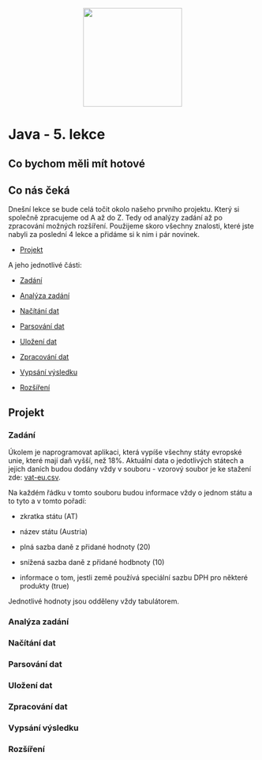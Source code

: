 <p align="center">
  <img src="https://engeto.cz/wp-content/uploads/2019/01/engeto-square.png" width="200" height="200">
</p>

# Java - 5. lekce

## Co bychom měli mít hotové

## Co nás čeká

Dnešní lekce se bude celá točit okolo našeho prvního projektu. Který si společně zpracujeme od A až do Z. Tedy od analýzy zadání až po zpracování možných rozšíření.
Použijeme skoro všechny znalosti, které jste nabyli za poslední 4 lekce a přidáme si k nim i pár novinek.

- [Projekt](#projekt)

A jeho jednotlivé části:

- [Zadání](#zadání)

- [Analýza zadání](#analýza-zadání)

- [Načítání dat](#načítání-dat)

- [Parsování dat](#parsování-dat)

- [Uložení dat](#uložení-dat)

- [Zpracování dat](#zpracování-dat)

- [Vypsání výsledku](#vypsání-výsledku)

- [Rozšíření](#rozšíření)

## Projekt

### Zadání

Úkolem je naprogramovat aplikaci, která vypíše všechny státy evropské unie, které mají daň vyšší, než 18%. Aktuální data o jedotlivých státech a jejich daních budou dodány vždy v souboru - vzorový soubor je ke stažení zde: [vat-eu.csv](https://github.com/ENGETO-Java-Akademie/lekce_05/blob/main/vat-eu.csv).

Na každém řádku v tomto souboru budou informace vždy o jednom státu a to tyto a v tomto pořadí:

- zkratka státu (AT)

- název státu (Austria)

- plná sazba daně z přidané hodnoty (20)

- snížená sazba daně z přidané hodbnoty (10)

- informace o tom, jestli země používá speciální sazbu DPH pro některé produkty (true)

Jednotlivé hodnoty jsou odděleny vždy tabulátorem.

### Analýza zadání

### Načítání dat

### Parsování dat

### Uložení dat

### Zpracování dat

### Vypsání výsledku

### Rozšíření

